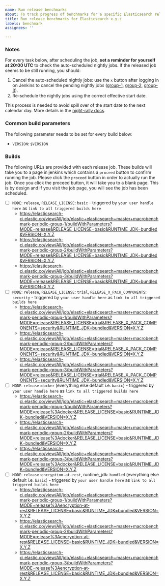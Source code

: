 ```yaml
---
name: Run release benchmarks
about: To track progress of benchmarks for a specific Elasticsearch release
title: Run release benchmarks for Elasticsearch x.y.z
labels: benchmark
assignees: ''

---
```


### Notes

For every task below, after scheduling the job, **set a reminder for yourself at 20:00 UTC** to check the auto-scheduled nightly jobs. If the released job seems to be still running, you should:

1. Cancel the auto-scheduled nightly jobs: use the `x` button after logging in on Jenkins to cancel the pending nightly jobs ([group-1](https://elasticsearch-ci.elastic.co/view/All/job/elastic+elasticsearch+master+macrobenchmark-periodic-group-1/), [group-2](https://elasticsearch-ci.elastic.co/view/All/job/elastic+elasticsearch+master+macrobenchmark-periodic-group-2/), [group-3](https://elasticsearch-ci.elastic.co/view/All/job/elastic+elasticsearch+master+macrobenchmark-periodic-group-3/)).
2. Re-schedule the nightly jobs using the correct effective start date.

This process is needed to avoid spill over of the start date to the next calendar day. More details in the [night-rally docs](https://github.com/elastic/night-rally/blob/master/42.md#what-time-do-the-nightly-benchmarks-start-what-elasticsearch-commit-do-they-choose).

### Common build parameters

The following parameter needs to be set for every build below:

* `VERSION`: `$VERSION`

### Builds

The following URLs are provided with each release job. These builds will take you to a page in jenkins which contains a `proceed` button to confirm running the job. Please click the `proceed` button in order to actually run the job. Once you click the proceed button, it will take you to a blank page. This is by design and if you visit the job page, you will see the job has been scheduled.

- [ ] `MODE`: `release`, `RELEASE_LICENSE`: `basic` - triggered by `your user handle here`  as `link to all triggered builds here`
     - https://elasticsearch-ci.elastic.co/view/All/job/elastic+elasticsearch+master+macrobenchmark-periodic-group-1/buildWithParameters?MODE=release&RELEASE_LICENSE=basic&RUNTIME_JDK=bundled&VERSION=X.Y.Z
     - https://elasticsearch-ci.elastic.co/view/All/job/elastic+elasticsearch+master+macrobenchmark-periodic-group-2/buildWithParameters?MODE=release&RELEASE_LICENSE=basic&RUNTIME_JDK=bundled&VERSION=X.Y.Z
     - https://elasticsearch-ci.elastic.co/view/All/job/elastic+elasticsearch+master+macrobenchmark-periodic-group-3/buildWithParameters?MODE=release&RELEASE_LICENSE=basic&RUNTIME_JDK=bundled&VERSION=X.Y.Z
- [ ] `MODE`: `release`, `RELEASE_LICENSE`: `trial`, `RELEASE_X_PACK_COMPONENTS`: `security` - triggered by `your user handle here`  as `link to all triggered builds here`
     - https://elasticsearch-ci.elastic.co/view/All/job/elastic+elasticsearch+master+macrobenchmark-periodic-group-1/buildWithParameters?MODE=release&RELEASE_LICENSE=trial&RELEASE_X_PACK_COMPONENTS=security&RUNTIME_JDK=bundled&VERSION=X.Y.Z
     - https://elasticsearch-ci.elastic.co/view/All/job/elastic+elasticsearch+master+macrobenchmark-periodic-group-2/buildWithParameters?MODE=release&RELEASE_LICENSE=trial&RELEASE_X_PACK_COMPONENTS=security&RUNTIME_JDK=bundled&VERSION=X.Y.Z
     - https://elasticsearch-ci.elastic.co/view/All/job/elastic+elasticsearch+master+macrobenchmark-periodic-group-3/buildWithParameters?MODE=release&RELEASE_LICENSE=trial&RELEASE_X_PACK_COMPONENTS=security&RUNTIME_JDK=bundled&VERSION=X.Y.Z
- [ ] `MODE`: `release:docker` (everything else default i.e. `basic`) - triggered by `your user handle here`  as `link to all triggered builds here`
     - https://elasticsearch-ci.elastic.co/view/All/job/elastic+elasticsearch+master+macrobenchmark-periodic-group-1/buildWithParameters?MODE=release%3Adocker&RELEASE_LICENSE=basic&RUNTIME_JDK=bundled&VERSION=X.Y.Z
     - https://elasticsearch-ci.elastic.co/view/All/job/elastic+elasticsearch+master+macrobenchmark-periodic-group-2/buildWithParameters?MODE=release%3Adocker&RELEASE_LICENSE=basic&RUNTIME_JDK=bundled&VERSION=X.Y.Z
     - https://elasticsearch-ci.elastic.co/view/All/job/elastic+elasticsearch+master+macrobenchmark-periodic-group-3/buildWithParameters?MODE=release%3Adocker&RELEASE_LICENSE=basic&RUNTIME_JDK=bundled&VERSION=X.Y.Z
- [ ] `MODE`: `release:encryption-at-rest`, runtime_jdk: `bundled` (everything else default i.e. `basic`) - triggered by `your user handle here`  as `link to all triggered builds here`
     - https://elasticsearch-ci.elastic.co/view/All/job/elastic+elasticsearch+master+macrobenchmark-periodic-group-1/buildWithParameters?MODE=release%3Aencryption-at-rest&RELEASE_LICENSE=basic&RUNTIME_JDK=bundled&VERSION=X.Y.Z
     - https://elasticsearch-ci.elastic.co/view/All/job/elastic+elasticsearch+master+macrobenchmark-periodic-group-2/buildWithParameters?MODE=release%3Aencryption-at-rest&RELEASE_LICENSE=basic&RUNTIME_JDK=bundled&VERSION=X.Y.Z
     - https://elasticsearch-ci.elastic.co/view/All/job/elastic+elasticsearch+master+macrobenchmark-periodic-group-3/buildWithParameters?MODE=release%3Aencryption-at-rest&RELEASE_LICENSE=basic&RUNTIME_JDK=bundled&VERSION=X.Y.Z
